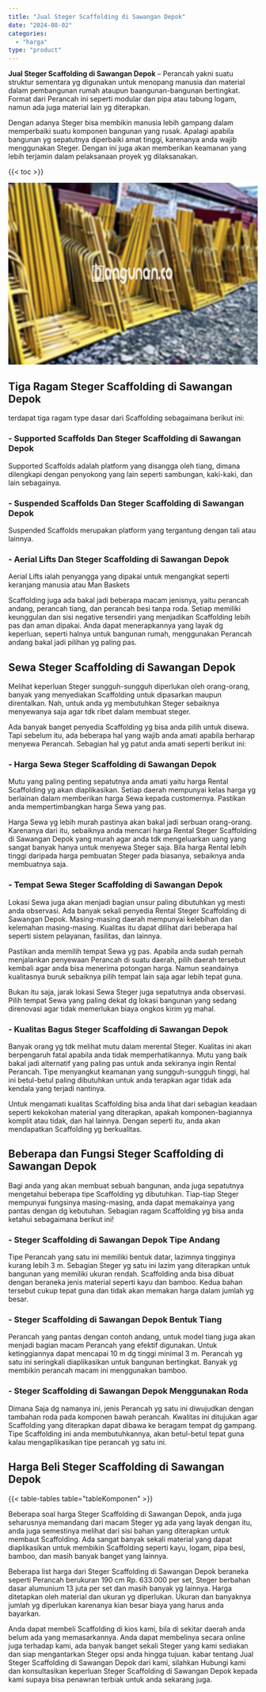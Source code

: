 ```yaml
---
title: "Jual Steger Scaffolding di Sawangan Depok"
date: "2024-08-02"
categories: 
  - "harga"
type: "product"
---
```


**Jual Steger Scaffolding di Sawangan Depok** – Perancah yakni suatu struktur sementara yg digunakan untuk menopang manusia dan material dalam pembangunan rumah ataupun baangunan-bangunan bertingkat. Format dari Perancah ini seperti modular dan pipa atau tabung logam, namun ada juga material lain yg diterapkan.

Dengan adanya Steger bisa membikin manusia lebih gampang dalam memperbaiki suatu komponen bangunan yang rusak. Apalagi apabila bangunan yg sepatutnya diperbaiki amat tinggi, karenanya anda wajib menggunakan Steger. Dengan ini juga akan memberikan keamanan yang lebih terjamin dalam pelaksanaan proyek yg dilaksanakan.

{{< toc >}}

![Jual Steger Scaffolding di Sawangan Depok](/images/sewa-scaffolding-steger-26.png)

## Tiga Ragam Steger Scaffolding di Sawangan Depok

terdapat tiga ragam type dasar dari Scaffolding sebagaimana berikut ini:

### \- Supported Scaffolds Dan Steger Scaffolding di Sawangan Depok

Supported Scaffolds adalah platform yang disangga oleh tiang, dimana dilengkapi dengan penyokong yang lain seperti sambungan, kaki-kaki, dan lain sebagainya.

### \- Suspended Scaffolds Dan Steger Scaffolding di Sawangan Depok

Suspended Scaffolds merupakan platform yang tergantung dengan tali atau lainnya.

### \- Aerial Lifts Dan Steger Scaffolding di Sawangan Depok

Aerial Lifts ialah penyangga yang dipakai untuk mengangkat seperti keranjang manusia atau Man Baskets

Scaffolding juga ada bakal jadi beberapa macam jenisnya, yaitu perancah andang, perancah tiang, dan perancah besi tanpa roda. Setiap memiliki keunggulan dan sisi negative tersendiri yang menjadikan Scaffolding lebih pas dan aman dipakai. Anda dapat menerapkannya yang layak dg keperluan, seperti halnya untuk bangunan rumah, menggunakan Perancah andang bakal jadi pilihan yg paling pas.

## Sewa Steger Scaffolding di Sawangan Depok

Melihat keperluan Steger sungguh-sungguh diperlukan oleh orang-orang, banyak yang menyediakan Scaffolding untuk dipasarkan maupun direntalkan. Nah, untuk anda yg membutuhkan Steger sebaiknya menyewanya saja agar tdk ribet dalam membuat steger.

Ada banyak banget penyedia Scaffolding yg bisa anda pilih untuk disewa. Tapi sebelum itu, ada beberapa hal yang wajib anda amati apabila berharap menyewa Perancah. Sebagian hal yg patut anda amati seperti berikut ini:

### \- Harga Sewa Steger Scaffolding di Sawangan Depok

Mutu yang paling penting sepatutnya anda amati yaitu harga Rental Scaffolding yg akan diaplikasikan. Setiap daerah mempunyai kelas harga yg berlainan dalam memberikan harga Sewa kepada customernya. Pastikan anda mempertimbangkan harga Sewa yang pas.

Harga Sewa yg lebih murah pastinya akan bakal jadi serbuan orang-orang. Karenanya dari itu, sebaiknya anda mencari harga Rental Steger Scaffolding di Sawangan Depok yang murah agar anda tdk mengeluarkan uang yang sangat banyak hanya untuk menyewa Steger saja. Bila harga Rental lebih tinggi daripada harga pembuatan Steger pada biasanya, sebaiknya anda membuatnya saja.

### \- Tempat Sewa Steger Scaffolding di Sawangan Depok

Lokasi Sewa juga akan menjadi bagian unsur paling dibutuhkan yg mesti anda observasi. Ada banyak sekali penyedia Rental Steger Scaffolding di Sawangan Depok. Masing-masing daerah mempunyai kelebihan dan kelemahan masing-masing. Kualitas itu dapat dilihat dari beberapa hal seperti sistem pelayanan, fasilitas, dan lainnya.

Pastikan anda memilih tempat Sewa yg pas. Apabila anda sudah pernah menjalankan penyewaan Perancah di suatu daerah, pilih daerah tersebut kembali agar anda bisa menerima potongan harga. Namun seandainya kualitasnya buruk sebaiknya pilih tempat lain saja agar lebih tepat guna.

Bukan itu saja, jarak lokasi Sewa Steger juga sepatutnya anda observasi. Pilih tempat Sewa yang paling dekat dg lokasi bangunan yang sedang direnovasi agar tidak memerlukan biaya ongkos kirim yg mahal.

### \- Kualitas Bagus Steger Scaffolding di Sawangan Depok

Banyak orang yg tdk melihat mutu dalam merental Steger. Kualitas ini akan berpengaruh fatal apabila anda tidak memperhatikannya. Mutu yang baik bakal jadi alternatif yang paling pas untuk anda sekiranya ingin Rental Perancah. Tipe menyangkut keamanan yang sungguh-sungguh tinggi, hal ini betul-betul paling dibutuhkan untuk anda terapkan agar tidak ada kendala yang terjadi nantinya.

Untuk mengamati kualitas Scaffolding bisa anda lihat dari sebagian keadaan seperti kekokohan material yang diterapkan, apakah komponen-bagiannya komplit atau tidak, dan hal lainnya. Dengan seperti itu, anda akan mendapatkan Scaffolding yg berkualitas.

## Beberapa dan Fungsi Steger Scaffolding di Sawangan Depok

Bagi anda yang akan membuat sebuah bangunan, anda juga sepatutnya mengetahui beberapa tipe Scaffolding yg dibutuhkan. Tiap-tiap Steger mempunyai fungsinya masing-masing, anda dapat memakainya yang pantas dengan dg kebutuhan. Sebagian ragam Scaffolding yg bisa anda ketahui sebagaimana berikut ini!

### \- Steger Scaffolding di Sawangan Depok Tipe Andang

Tipe Perancah yang satu ini memiliki bentuk datar, lazimnya tingginya kurang lebih 3 m. Sebagian Steger yg satu ini lazim yang diterapkan untuk bangunan yang memiliki ukuran rendah. Scaffolding anda bisa dibuat dengan beraneka jenis material seperti kayu dan bamboo. Kedua bahan tersebut cukup tepat guna dan tidak akan memakan harga dalam jumlah yg besar.

### \- Steger Scaffolding di Sawangan Depok Bentuk Tiang

Perancah yang pantas dengan contoh andang, untuk model tiang juga akan menjadi bagian macam Perancah yang efektif digunakan. Untuk ketinggiannya dapat mencapai 10 m dg tinggi minimal 3 m. Perancah yg satu ini seringkali diaplikasikan untuk bangunan bertingkat. Banyak yg membikin perancah macam ini menggunakan bamboo.

### \- Steger Scaffolding di Sawangan Depok Menggunakan Roda

Dimana Saja dg namanya ini, jenis Perancah yg satu ini diwujudkan dengan tambahan roda pada komponen bawah perancah. Kwalitas ini ditujukan agar Scaffolding yang diterapkan dapat dibawa ke beragam tempat dg gampang. Tipe Scaffolding ini anda membutuhkannya, akan betul-betul tepat guna kalau mengaplikasikan tipe perancah yg satu ini.

## Harga Beli Steger Scaffolding di Sawangan Depok

{{< table-tables table="tableKomponen" >}}

Beberapa soal harga Steger Scaffolding di Sawangan Depok, anda juga seharusnya memandang dari macam Steger yg ada yang layak dengan itu, anda juga semestinya melihat dari sisi bahan yang diterapkan untuk membaut Scaffolding. Ada sangat banyak sekali material yang dapat diaplikasikan untuk membikin Scaffolding seperti kayu, logam, pipa besi, bamboo, dan masih banyak banget yang lainnya.

Beberapa list harga dari Steger Scaffolding di Sawangan Depok beraneka seperti Perancah berukuran 190 cm Rp. 633.000 per set, Steger berbahan dasar alumunium 13 juta per set dan masih banyak yg lainnya. Harga ditetapkan oleh material dan ukuran yg diperlukan. Ukuran dan banyaknya jumlah yg diperlukan karenanya kian besar biaya yang harus anda bayarkan.

Anda dapat membeli Scaffolding di kios kami, bila di sekitar daerah anda belum ada yang memasarkannya. Anda dapat membelinya secara online juga terhadap kami, ada banyak banget sekali Steger yang kami sediakan dan siap mengantarkan Steger opsi anda hingga tujuan. kabar tentang Jual Steger Scaffolding di Sawangan Depok dari kami, silahkan Hubungi kami dan konsultasikan keperluan Steger Scaffolding di Sawangan Depok kepada kami supaya bisa penawran terbiak untuk anda sekarang juga.
